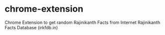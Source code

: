 # chrome-extension
 Chrome Extension to get random Rajinikanth Facts from Internet Rajinikanth Facts Database (irkfdb.in)
